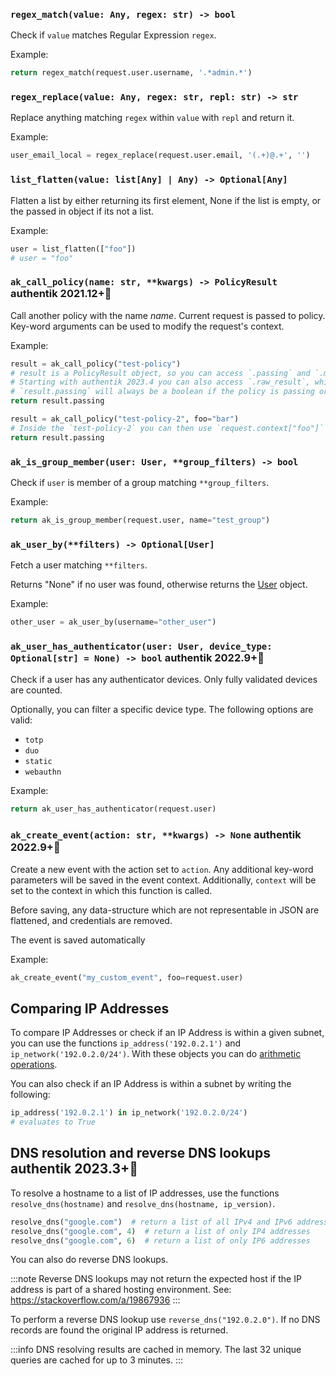 ### `regex_match(value: Any, regex: str) -> bool`

Check if `value` matches Regular Expression `regex`.

Example:

```python
return regex_match(request.user.username, '.*admin.*')
```

### `regex_replace(value: Any, regex: str, repl: str) -> str`

Replace anything matching `regex` within `value` with `repl` and return it.

Example:

```python
user_email_local = regex_replace(request.user.email, '(.+)@.+', '')
```

### `list_flatten(value: list[Any] | Any) -> Optional[Any]`

Flatten a list by either returning its first element, None if the list is empty, or the passed in object if its not a list.

Example:

```python
user = list_flatten(["foo"])
# user = "foo"
```

### `ak_call_policy(name: str, **kwargs) -> PolicyResult` <span class="badge badge--version">authentik 2021.12+</span>

Call another policy with the name _name_. Current request is passed to policy. Key-word arguments
can be used to modify the request's context.

Example:

```python
result = ak_call_policy("test-policy")
# result is a PolicyResult object, so you can access `.passing` and `.messages`.
# Starting with authentik 2023.4 you can also access `.raw_result`, which is the raw value returned from the called policy
# `result.passing` will always be a boolean if the policy is passing or not.
return result.passing

result = ak_call_policy("test-policy-2", foo="bar")
# Inside the `test-policy-2` you can then use `request.context["foo"]`
return result.passing
```

### `ak_is_group_member(user: User, **group_filters) -> bool`

Check if `user` is member of a group matching `**group_filters`.

Example:

```python
return ak_is_group_member(request.user, name="test_group")
```

### `ak_user_by(**filters) -> Optional[User]`

Fetch a user matching `**filters`.

Returns "None" if no user was found, otherwise returns the [User](/docs/users-sources/user) object.

Example:

```python
other_user = ak_user_by(username="other_user")
```

### `ak_user_has_authenticator(user: User, device_type: Optional[str] = None) -> bool` <span class="badge badge--version">authentik 2022.9+</span>

Check if a user has any authenticator devices. Only fully validated devices are counted.

Optionally, you can filter a specific device type. The following options are valid:

-   `totp`
-   `duo`
-   `static`
-   `webauthn`

Example:

```python
return ak_user_has_authenticator(request.user)
```

### `ak_create_event(action: str, **kwargs) -> None` <span class="badge badge--version">authentik 2022.9+</span>

Create a new event with the action set to `action`. Any additional key-word parameters will be saved in the event context. Additionally, `context` will be set to the context in which this function is called.

Before saving, any data-structure which are not representable in JSON are flattened, and credentials are removed.

The event is saved automatically

Example:

```python
ak_create_event("my_custom_event", foo=request.user)
```

## Comparing IP Addresses

To compare IP Addresses or check if an IP Address is within a given subnet, you can use the functions `ip_address('192.0.2.1')` and `ip_network('192.0.2.0/24')`. With these objects you can do [arithmetic operations](https://docs.python.org/3/library/ipaddress.html#operators).

You can also check if an IP Address is within a subnet by writing the following:

```python
ip_address('192.0.2.1') in ip_network('192.0.2.0/24')
# evaluates to True
```

## DNS resolution and reverse DNS lookups <span class="badge badge--version">authentik 2023.3+</span>

To resolve a hostname to a list of IP addresses, use the functions `resolve_dns(hostname)` and `resolve_dns(hostname, ip_version)`.

```python
resolve_dns("google.com")  # return a list of all IPv4 and IPv6 addresses
resolve_dns("google.com", 4)  # return a list of only IP4 addresses
resolve_dns("google.com", 6)  # return a list of only IP6 addresses
```

You can also do reverse DNS lookups.

:::note
Reverse DNS lookups may not return the expected host if the IP address is part of a shared hosting environment.
See: https://stackoverflow.com/a/19867936
:::

To perform a reverse DNS lookup use `reverse_dns("192.0.2.0")`. If no DNS records are found the original IP address is returned.

:::info
DNS resolving results are cached in memory. The last 32 unique queries are cached for up to 3 minutes.
:::
